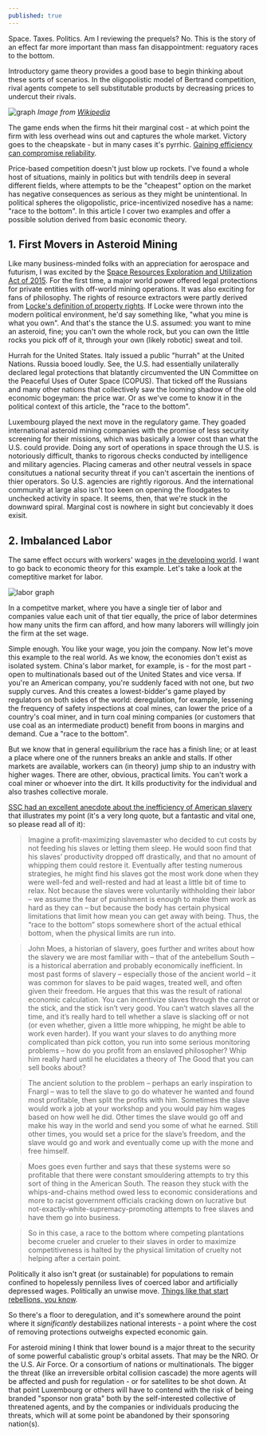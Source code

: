 ```yaml
---
published: true
---
```

Space. Taxes. Politics. Am I reviewing the prequels? No. This is the story of an effect far more important than mass fan disappointment: reguatory races to the bottom.

Introductory game theory provides a good base to begin thinking about these sorts of scenarios. In the oligopolistic model of Bertrand competition, rival agents compete to sell substitutable products by decreasing prices to undercut their rivals. 

![graph]({{site.baseurl}}/images/s.png)
_Image from [Wikipedia](https://www.google.co.il/url?sa=i&rct=j&q=&esrc=s&source=images&cd=&cad=rja&uact=8&ved=0ahUKEwj819-Or9zYAhWKYlAKHShFCwAQjRwIBw&url=https%3A%2F%2Fen.wikipedia.org%2Fwiki%2FBertrand_competition&psig=AOvVaw2Fehb01iu68LElQk1CryNo&ust=1516188142118005)_

The game ends when the firms hit their marginal cost - at which point the firm with less overhead wins out and captures the whole market. Victory goes to the cheapskate - but in many cases it's pyrrhic. [Gaining efficiency can compromise reliability](https://timeline.com/spacex-musk-rocket-failures-c22975218fbe).

Price-based competition doesn't just blow up rockets. I've found a whole host of situations, mainly in politics but with tendrils deep in several different fields, where attempts to be the "cheapest" option on the market has negative consequences as serious as they might be unintentional. In political spheres the oligopolistic, price-incentivized nosedive has a name: "race to the bottom". In this article I cover two examples and offer a possible solution derived from basic economic theory.

## 1. First Movers in Asteroid Mining
Like many business-minded folks with an appreciation for aerospace and futurism, I was excited by the [Space Resources Exploration and Utilization Act of 2015](https://www.congress.gov/bill/114th-congress/house-bill/1508). For the first time, a major world power offered legal protections for private entities with off-world mining operations. It was also exciting for fans of philosophy. The rights of resource extractors were partly derived from [Locke's definition of property rights](https://plato.stanford.edu/entries/locke-political/#Pro). If Locke were thrown into the modern political environment, he'd say something like, "what you mine is what you own". And that's the stance the U.S. assumed: you want to mine an asteroid, fine; you can't own the whole rock, but you can own the little rocks you pick off of it, through your own (likely robotic) sweat and toil.

Hurrah for the United States. Italy issued a public "hurrah" at the United Nations. Russia booed loudly. See, the U.S. had essentially unilaterally declared legal protections that blatantly circumvented the UN Committee on the Peaceful Uses of Outer Space (COPUS). That ticked off the Russians and many other nations that collectively saw the looming shadow of the old economic bogeyman: the price war. Or as we've come to know it in the political context of this article, the "race to the bottom".

Luxembourg played the next move in the regulatory game. They goaded international asteroid mining companies with the promise of less security screening for their missions, which was basically a lower cost than what the U.S. could provide. Doing any sort of operations in space through the U.S. is notoriously difficult, thanks to rigorous checks conducted by intelligence and military agencies. Placing cameras and other neutral vessels in space consitutues a national security threat if you can't ascertain the inentions of thier operators. So U.S. agencies are rightly rigorous. And the international community at large also isn't too keen on opening the floodgates to unchecked activity in space. It seems, then, that we're stuck in the downward spiral. Marginal cost is nowhere in sight but concievably it does exisit.

## 2. Imbalanced Labor
The same effect occurs with workers' wages [in the developing world](https://www.sciencedirect.com/science/article/pii/S0185166717300115). I want to go back to economic theory for this example. Let's take a look at the comeptitive market for labor.

![labor graph]({{site.baseurl}}/images/labor.gif)

In a competitve market, where you have a single tier of labor and companies value each unit of that tier equally, the price of labor determines how many units the firm can afford, and how many laborers will willingly join the firm at the set wage.

Simple enough. You like your wage, you join the company. Now let's move this example to the real world. As we know, the economies don't exist as isolated system. China's labor market, for example, is - for the most part - open to multinationals based out of the United States and vice versa. If you're an American company, you're suddenly faced with not one, but _two_ supply curves. And this creates a lowest-bidder's game played by regulators on both sides of the world: deregulation, for example, lessening the frequency of safety inspections at coal mines, can lower the price of a country's coal miner, and in turn coal mining companies (or customers that use coal as an intermediate product) benefit from boons in margins and demand. Cue a "race to the bottom".

But we know that in general equilibrium the race has a finish line; or at least a place where one of the runners breaks an ankle and stalls. If other markets are available, workers can (in theory) jump ship to an industry with higher wages. There are other, obvious, practical limits. You can't work a coal miner or whoever into the dirt. It kills productivity for the individual and also trashes collective morale.

[SSC had an excellent anecdote about the inefficiency of American slavery](http://slatestarcodex.com/2014/07/30/meditations-on-moloch/) that illustrates my point (it's a very long quote, but a fantastic and vital one, so please read all of it):

> Imagine a profit-maximizing slavemaster who decided to cut costs by not feeding his slaves or letting them sleep. He would soon find that his slaves’ productivity dropped off drastically, and that no amount of whipping them could restore it. Eventually after testing numerous strategies, he might find his slaves got the most work done when they were well-fed and well-rested and had at least a little bit of time to relax. Not because the slaves were voluntarily withholding their labor – we assume the fear of punishment is enough to make them work as hard as they can – but because the body has certain physical limitations that limit how mean you can get away with being. Thus, the “race to the bottom” stops somewhere short of the actual ethical bottom, when the physical limits are run into.

> John Moes, a historian of slavery, goes further and writes about how the slavery we are most familiar with – that of the antebellum South – is a historical aberration and probably economically inefficient. In most past forms of slavery – especially those of the ancient world – it was common for slaves to be paid wages, treated well, and often given their freedom.
> He argues that this was the result of rational economic calculation. You can incentivize slaves through the carrot or the stick, and the stick isn’t very good. You can’t watch slaves all the time, and it’s really hard to tell whether a slave is slacking off or not (or even whether, given a little more whipping, he might be able to work even harder). If you want your slaves to do anything more complicated than pick cotton, you run into some serious monitoring problems – how do you profit from an enslaved philosopher? Whip him really hard until he elucidates a theory of The Good that you can sell books about?

> The ancient solution to the problem – perhaps an early inspiration to Fnargl – was to tell the slave to go do whatever he wanted and found most profitable, then split the profits with him. Sometimes the slave would work a job at your workshop and you would pay him wages based on how well he did. Other times the slave would go off and make his way in the world and send you some of what he earned. Still other times, you would set a price for the slave’s freedom, and the slave would go and work and eventually come up with the mone and free himself.

> Moes goes even further and says that these systems were so profitable that there were constant smouldering attempts to try this sort of thing in the American South. The reason they stuck with the whips-and-chains method owed less to economic considerations and more to racist government officials cracking down on lucrative but not-exactly-white-supremacy-promoting attempts to free slaves and have them go into business.

> So in this case, a race to the bottom where competing plantations become crueler and crueler to their slaves in order to maximize competitiveness is halted by the physical limitation of cruelty not helping after a certain point.


Politically it also isn't great (or sustainable) for populations to remain confined to hopelessly penniless lives of coerced labor and artificially depressed wages. Politically an unwise move. [Things like that start rebellions, you know](https://en.wikipedia.org/wiki/October_Revolution).

So there's a floor to deregulation, and it's somewhere around the point where it _significantly_ destabilizes national interests - a point where the cost of removing protections outweighs expected economic gain.

For asteroid mining I think that lower bound is a major threat to the security of some powerful cabalistic group's orbital assets. That may be the NRO. Or the U.S. Air Force. Or a consortium of nations or multinationals. The bigger the threat (like an irreversible orbital collision cascade) the more agents will be affected and push for regulation - or for satellites to be shot down. At that point Luxembourg or others will have to contend with the risk of being branded "sponsor non grata" both by the self-interested collective of threatened agents, and by the companies or individuals producing the threats, which will at some point be abandoned by their sponsoring nation(s).
